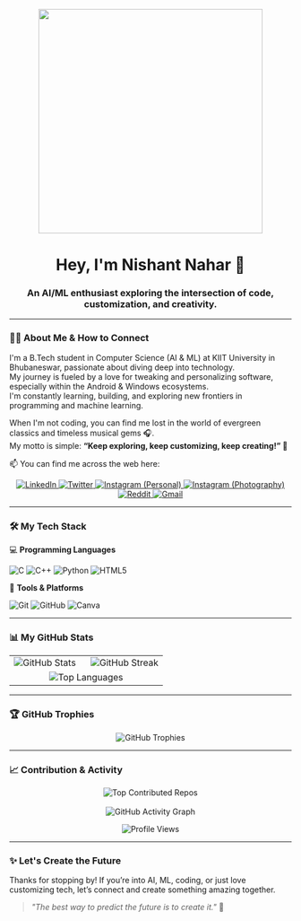 <p align="center">
  <a href="https://github.com/Its-Nishant-10">
    <img src="https://media.giphy.com/media/qgQUggACpCjo6/giphy.gif" width="400px" />
  </a>
</p>

<h1 align="center">Hey, I'm Nishant Nahar 👋</h1>
<h3 align="center">An AI/ML enthusiast exploring the intersection of code, customization, and creativity.</h3>

---

### 👨‍💻 About Me & How to Connect  
I'm a B.Tech student in Computer Science (AI & ML) at KIIT University in Bhubaneswar, passionate about diving deep into technology.  
My journey is fueled by a love for tweaking and personalizing software, especially within the Android & Windows ecosystems.  
I'm constantly learning, building, and exploring new frontiers in programming and machine learning.  

When I'm not coding, you can find me lost in the world of evergreen classics and timeless musical gems 🎧.  
My motto is simple: **“Keep exploring, keep customizing, keep creating!” 🚀**

📫 You can find me across the web here:  

<p align="center">
  <a href="https://linkedin.com/in/nishantnahar2006">
    <img src="https://img.shields.io/badge/Nishant%20Nahar-%230077B5.svg?style=for-the-badge&logo=linkedin&logoColor=white" alt="LinkedIn">
  </a>
  <a href="https://x.com/yours_nishant">
    <img src="https://img.shields.io/badge/yours__nishant-%231DA1F2.svg?style=for-the-badge&logo=Twitter&logoColor=white" alt="Twitter">
  </a>
  <a href="https://instagram.com/its.nishant.10">
    <img src="https://img.shields.io/badge/Nishant%20Nahar-%23E4405F.svg?style=for-the-badge&logo=Instagram&logoColor=white" alt="Instagram (Personal)">
  </a>
  <a href="https://instagram.com/thesilent.lens">
    <img src="https://img.shields.io/badge/TheSilent.Lens-%23E4405F.svg?style=for-the-badge&logo=Instagram&logoColor=white" alt="Instagram (Photography)">
  </a>
  <a href="https://reddit.com/user/Nishant_6131">
    <img src="https://img.shields.io/badge/Nishant_6131-%23FF4500.svg?style=for-the-badge&logo=Reddit&logoColor=white" alt="Reddit">
  </a>
  <a href="mailto:nishantnahar2006@gmail.com">
    <img src="https://img.shields.io/badge/Email%20Me-D14836?style=for-the-badge&logo=gmail&logoColor=white" alt="Gmail">
  </a>
</p>

---

### 🛠️ My Tech Stack  

💻 **Programming Languages**  
<p>
  <img src="https://img.shields.io/badge/C-%2300599C.svg?style=for-the-badge&logo=c&logoColor=white" alt="C">
  <img src="https://img.shields.io/badge/C++-%2300599C.svg?style=for-the-badge&logo=c%2B%2B&logoColor=white" alt="C++">
  <img src="https://img.shields.io/badge/Python-3670A0?style=for-the-badge&logo=python&logoColor=ffdd54" alt="Python">
  <img src="https://img.shields.io/badge/HTML5-%23E34F26.svg?style=for-the-badge&logo=html5&logoColor=white" alt="HTML5">
</p>

🔧 **Tools & Platforms**  
<p>
  <img src="https://img.shields.io/badge/Git-F05032.svg?style=for-the-badge&logo=git&logoColor=white" alt="Git">
  <img src="https://img.shields.io/badge/GitHub-181717.svg?style=for-the-badge&logo=github&logoColor=white" alt="GitHub">
  <img src="https://img.shields.io/badge/Canva-%2300C4CC.svg?style=for-the-badge&logo=Canva&logoColor=white" alt="Canva">
</p>

---

### 📊 My GitHub Stats  

<p align="center">
  <table width="100%">
    <tr>
      <td width="50%" valign="top">
        <img src="https://github-readme-stats.vercel.app/api?username=Its-Nishant-10&theme=transparent&hide_border=false&include_all_commits=true&count_private=false" alt="GitHub Stats">
      </td>
      <td width="50%" valign="top">
        <img src="https://nirzak-streak-stats.vercel.app/?user=Its-Nishant-10&theme=transparent&hide_border=false" alt="GitHub Streak">
      </td>
    </tr>
    <tr>
      <td colspan="2" align="center">
        <img src="https://github-readme-stats.vercel.app/api/top-langs/?username=Its-Nishant-10&theme=transparent&hide_border=false&include_all_commits=true&count_private=false&layout=compact" alt="Top Languages">
      </td>
    </tr>
  </table>
</p>

---

### 🏆 GitHub Trophies  
<p align="center">
  <img src="https://github-profile-trophy.vercel.app/?username=Its-Nishant-10&theme=discord&no-frame=true&no-bg=true&margin-w=4" alt="GitHub Trophies">
</p>

---

### 📈 Contribution & Activity  
<p align="center">
  <img src="https://github-contributor-stats.vercel.app/api?username=Its-Nishant-10&limit=5&theme=catppuccin_latte&combine_all_yearly_contributions=true" alt="Top Contributed Repos">
  <br><br>
  <img src="https://github-readme-activity-graph.vercel.app/graph?username=Its-Nishant-10&theme=github-compact" alt="GitHub Activity Graph">
</p>

<p align="center">
  <img src="https://komarev.com/ghpvc/?username=Its-Nishant-10&color=3EB489" alt="Profile Views">
</p>

---

### ✨ Let's Create the Future  
Thanks for stopping by! If you’re into AI, ML, coding, or just love customizing tech, let’s connect and create something amazing together.  

> *"The best way to predict the future is to create it."* 🌟
